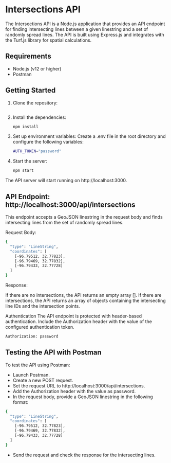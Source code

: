 # Intersections API

The Intersections API is a Node.js application that provides an API endpoint for finding intersecting lines between a given linestring and a set of randomly spread lines. The API is built using Express.js and integrates with the Turf.js library for spatial calculations.

## Requirements

- Node.js (v12 or higher)
- Postman

## Getting Started

1. Clone the repository:
   ```bash
   
   ```
2. Install the dependencies:
   ```bash
   npm install
   ```
4. Set up environment variables:
   Create a .env file in the root directory and configure the following variables:
   ```bash
   AUTH_TOKEN="password"
   ```
6. Start the server:
   ```bash
   npm start
   ```
  The API server will start running on http://localhost:3000.

## API Endpoint: http://localhost:3000/api/intersections
This endpoint accepts a GeoJSON linestring in the request body and finds intersecting lines from the set of randomly spread lines.

Request Body:
  ```bash
  {
    "type": "LineString",
    "coordinates": [
      [-96.79512, 32.77823],
      [-96.79469, 32.77832],
      [-96.79433, 32.77728]
    ]
  }
  ```
Response:

If there are no intersections, the API returns an empty array [].
If there are intersections, the API returns an array of objects containing the intersecting line IDs and the intersection points.

Authentication
The API endpoint is protected with header-based authentication. Include the Authorization header with the value of the configured authentication token.

```bash
Authorization: password
```

## Testing the API with Postman
To test the API using Postman:
- Launch Postman.
- Create a new POST request.
- Set the request URL to http://localhost:3000/api/intersections.
- Add the Authorization header with the value as password.
- In the request body, provide a GeoJSON linestring in the following format:
```bash
{
  "type": "LineString",
  "coordinates": [
    [-96.79512, 32.77823],
    [-96.79469, 32.77832],
    [-96.79433, 32.77728]
  ]
}
```
- Send the request and check the response for the intersecting lines.
